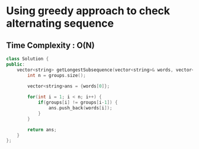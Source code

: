 # Using greedy approach to check alternating sequence

## Time Complexity : O(N)

``` cpp []
class Solution {
public:
    vector<string> getLongestSubsequence(vector<string>& words, vector<int>& groups) {
        int n = groups.size();

        vector<string>ans = {words[0]};
        
        for(int i = 1; i < n; i++) {
            if(groups[i] != groups[i-1]) {
                ans.push_back(words[i]);
            }
        }

        return ans;
    }
};
```

